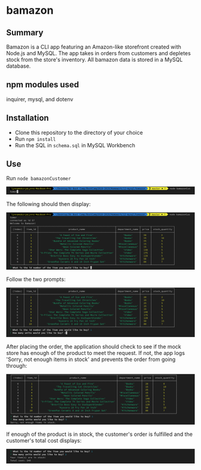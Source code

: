 # bamazon

## Summary

Bamazon is a CLI app featuring an Amazon-like storefront created with Node.js and MySQL. The app takes in orders from customers and depletes stock from the store's inventory. All bamazon data is stored in a MySQL database.

## npm modules used

inquirer, mysql, and dotenv

## Installation

* Clone this repository to the directory of your choice
* Run `npm install`
* Run the SQL in `schema.sql` in MySQL Workbench

## Use

Run `node bamazonCustomer`

![node bamazonCustomer command](/images/nodeBamazonCustomerCommand.png)

The following should then display:

![node bamazonCustomer results](/images/nodeBamazonCustomerResults.png)

Follow the two prompts:

![follow inquirer prompts](/images/followInquirerPrompts.png)

After placing the order, the application should check to see if the mock store has enough of the product to meet the request. If not, the app logs 'Sorry, not enough items in stock' and prevents the order from going through:

![insufficient quantity](/images/insufficientQuantity.png)

If enough of the product is in stock, the customer's order is fulfilled and the customer's total cost displays:

![successful purchase](/images/successfulPurchase.png)